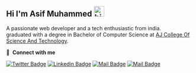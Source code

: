 ## Hi I'm Asif Muhammed <img src="https://user-images.githubusercontent.com/1303154/88677602-1635ba80-d120-11ea-84d8-d263ba5fc3c0.gif" width="28px" alt="hi">

A passionate web developer and a tech enthusiastic from india. <br>
graduated with a degree in Bachelor of Computer Science at [AJ College Of Science And Technology]("#").<br>


🔗 &nbsp;**Connect with me**

[![Twitter Badge](https://img.shields.io/badge/-@AsifMuhammed-1ca0f1?style=flat&labelColor=1ca0f1&logo=twitter&logoColor=white&link=https://twitter.com/AsifMuh15127764?t=zziTDGuuqnG01vkGk5g-Ug&s=09)](https://twitter.com/AsifMuh15127764?t=zziTDGuuqnG01vkGk5g-Ug&s=09) [![Linkedin Badge](https://img.shields.io/badge/-AsifMuhammed-0e76a8?style=flat&labelColor=0e76a8&logo=linkedin&logoColor=white)](https://www.linkedin.com/in/asif-muhammed-99a265229) [![Mail Badge](https://img.shields.io/badge/-@asif_bin_saifudeen-e84393?style=flat&labelColor=e84393&logo=instagram&logoColor=white)](https://www.instagram.com/asif_bin_saifudeen/) [![Mail Badge](https://img.shields.io/badge/-AsifMuhammed-c0392b?style=flat&labelColor=c0392b&logo=gmail&logoColor=white)](mailto:asifasi393@gmail.com)

<br>

